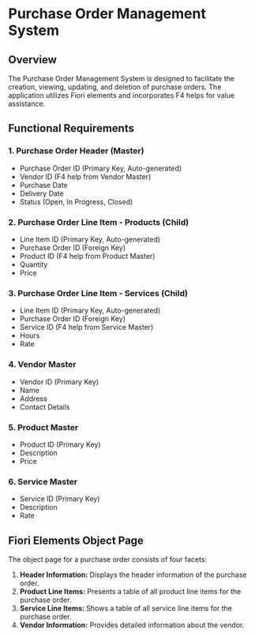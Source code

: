 # Purchase Order Management System

## Overview

The Purchase Order Management System is designed to facilitate the creation, viewing, updating, and deletion of purchase orders. The application utilizes Fiori elements and incorporates F4 helps for value assistance.

## Functional Requirements

### 1. Purchase Order Header (Master)

- Purchase Order ID (Primary Key, Auto-generated)
- Vendor ID (F4 help from Vendor Master)
- Purchase Date
- Delivery Date
- Status (Open, In Progress, Closed)

### 2. Purchase Order Line Item - Products (Child)

- Line Item ID (Primary Key, Auto-generated)
- Purchase Order ID (Foreign Key)
- Product ID (F4 help from Product Master)
- Quantity
- Price

### 3. Purchase Order Line Item - Services (Child)

- Line Item ID (Primary Key, Auto-generated)
- Purchase Order ID (Foreign Key)
- Service ID (F4 help from Service Master)
- Hours
- Rate

### 4. Vendor Master

- Vendor ID (Primary Key)
- Name
- Address
- Contact Details

### 5. Product Master

- Product ID (Primary Key)
- Description
- Price

### 6. Service Master

- Service ID (Primary Key)
- Description
- Rate

## Fiori Elements Object Page

The object page for a purchase order consists of four facets:

1. **Header Information:** Displays the header information of the purchase order.
2. **Product Line Items:** Presents a table of all product line items for the purchase order.
3. **Service Line Items:** Shows a table of all service line items for the purchase order.
4. **Vendor Information:** Provides detailed information about the vendor.
